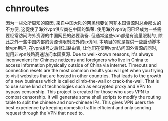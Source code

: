 chnroutes
=========

因为一些众所周知的原因, 
来自中国大陆的网民想要访问非本国资源时总会那么的不方便, 这促使了海外vpn供应商在中国的繁荣.
使用海外vpn访问已经成为一些需要经常访问海外资源的中国网民的必要装备. 但通常这些vpn都是有流量限制的, 
除此之外一些中国内部的资源也限制海外的ip访问. 本项目的就是提供一些启动脚本给vpn用户, 在vpn拨号之后修过路由表,
让他们在使用vpn访问国外资源的同时, 能用非vpn线路高速访问本国资源.
Due to well-known reasons, it's always inconvenient for Chinese netizens and foreigners who live in China to access
information physically outside of China via internet. Timeouts and connection resets are the most common results you will 
get when you trying to visit websites that are hosted in other countries. That leads to the growth of a new business which is called climb-the-wall or crack-the-wall. That is to use some kind of technologies such as encrypted proxy and VPN to bypass censorship. This project is created for those who uses VPN to combat censorship. It will generate some shell scripts to modify the routing table to split the chinese and non-chinese IPs. This gives VPN 
users the best experience by keeping domestic traffic efficient and only sending request through the VPN that need to.

